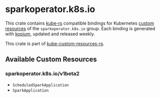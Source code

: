 <!--
SPDX-FileCopyrightText: The kube-custom-resources-rs Authors
SPDX-License-Identifier: 0BSD
 -->

# sparkoperator.k8s.io

This crate contains [kube-rs](https://kube.rs/) compatible bindings for Kubernetes [custom resources](https://kubernetes.io/docs/tasks/extend-kubernetes/custom-resources/custom-resource-definitions/) of the `sparkoperator.k8s.io` group. Each binding is generated with [kopium](https://github.com/kube-rs/kopium), updated and released weekly.

This crate is part of [kube-custom-resources-rs](https://github.com/metio/kube-custom-resources-rs).

## Available Custom Resources

### sparkoperator.k8s.io/v1beta2
- `ScheduledSparkApplication`
- `SparkApplication`
